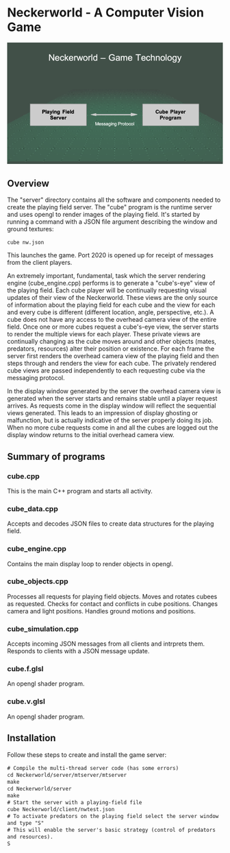 # Neckerworld - A Computer Vision Game

![Neckerworld server diagram](../images/Neckerworld-server.png)

## Overview

The "server" directory contains all the software and components needed to create the playing field server.
The "cube" program is the runtime server and uses opengl to render images of the playing field.
It's started by running a command with a JSON file argument describing the window and ground textures:

```
cube nw.json
```
This launches the game.
Port 2020 is opened up for receipt of messages from the client players.

An extremely important, fundamental, task which the server rendering engine (cube_engine.cpp) performs is to generate a "cube's-eye" view of the playing field.
Each cube player will be continually requesting visual updates of their view of the Neckerworld.
These views are the only source of information about the playing field for each cube and the view for each and every cube is different (different location, angle, perspective, etc.).
A cube does not have any access to the overhead camera view of the entire field.
Once one or more cubes request a cube's-eye view, the server starts to render the multiple views for each player.
These private views are continually changing as the cube moves around and other objects (mates, predators, resources) alter their position or existence.
For each frame the server first renders the overhead camera view of the playing field and then steps through and renders the view for each cube.
The privately rendered cube views are passed independently to each requesting cube via the messaging protocol.

In the display window generated by the server the overhead camera view is generated when the server starts and remains stable until a player request arrives.
As requests come in the display window will reflect the sequential views generated.
This leads to an impression of display ghosting or malfunction, but is actually indicative of the server properly doing its job.
When no more cube requests come in and all the cubes are logged out the display window returns to the initial overhead camera view.

## Summary of programs

### cube.cpp

This is the main C++ program and starts all activity.

### cube_data.cpp

Accepts and decodes JSON files to create data structures for the playing field.

### cube_engine.cpp

Contains the main display loop to render objects in opengl.

### cube_objects.cpp

Processes all requests for playing field objects.
Moves and rotates cubees as requested.
Checks for contact and conflicts in cube positions.
Changes camera and light positions.
Handles ground motions and positions.

### cube_simulation.cpp

Accepts incoming JSON messages from all clients and intrprets them.
Responds to clients with a JSON message update.

### cube.f.glsl

An opengl shader program.

### cube.v.glsl

An opengl shader program.

## Installation

Follow these steps to create and install the game server:
```
# Compile the multi-thread server code (has some errors)
cd Neckerworld/server/mtserver/mtserver
make
cd Neckerworld/server
make
# Start the server with a playing-field file
cube Neckerworld/client/nwtest.json
# To activate predators on the playing field select the server window and type "S"
# This will enable the server's basic strategy (control of predators and resources).
S
```

